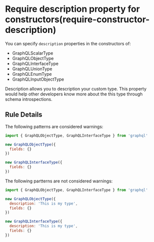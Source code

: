 # Require description property for constructors(require-constructor-description)

You can specify `description` properties in the constructors of:

- GraphQLScalarType
- GraphQLObjectType
- GraphQLInterfaceType
- GraphQLUnionType
- GraphQLEnumType
- GraphQLInputObjectType

Description allows you to description your custom type. This property would help other developers know more about the this type through schema introspections.

## Rule Details

The following patterns are considered warnings:

```js
import { GraphQLObjectType, GraphQLInterfaceType } from 'graphql'

new GraphQLObjectType({
  fields: {}
})

new GraphQLInterfaceType({
  fields: {}
})
```

The following partterns are not considered warnings:

```js
import { GraphQLObjectType, GraphQLInterfaceType } from 'graphql'

new GraphQLObjectType({
  description: 'This is my type',
  fields: {}
})

new GraphQLInterfaceType({
  description: 'This is my type',
  fields: {}
})
```
